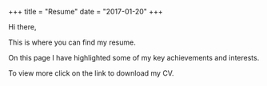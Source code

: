 +++
title = "Resume"
date = "2017-01-20"
+++

Hi there,

This is where you can find my resume.

On this page I have highlighted some of my key achievements and interests.

To view more click on the link to download my CV.
